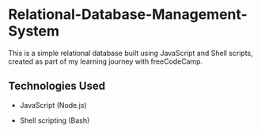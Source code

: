 # Relational-Database-Management-System

This is a simple relational database built using JavaScript and Shell scripts, created as part of my learning journey with freeCodeCamp.


## Technologies Used

- JavaScript (Node.js)

- Shell scripting (Bash)

